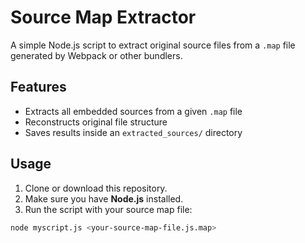 # Source Map Extractor

A simple Node.js script to extract original source files from a `.map` file generated by Webpack or other bundlers.  

## Features
- Extracts all embedded sources from a given `.map` file  
- Reconstructs original file structure  
- Saves results inside an `extracted_sources/` directory  

## Usage

1. Clone or download this repository.  
2. Make sure you have **Node.js** installed.  
3. Run the script with your source map file:

```bash
node myscript.js <your-source-map-file.js.map>
